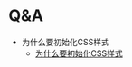 # Q&A
- 为什么要初始化CSS样式
  - [为什么要初始化CSS样式](https://www.nowcoder.com/questionTerminal/67e14399a17347da9a5b020252a0b7f7)